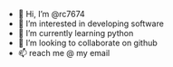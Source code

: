 - 👋 Hi, I’m @rc7674
- 👀 I’m interested in developing software
- 🌱 I’m currently learning python
- 💞️ I’m looking to collaborate on github
- 📫 reach me @ my email

<!---
rc7674/rc7674 is a ✨ special ✨ repository because its `README.md` (this file) appears on your GitHub profile.
You can click the Preview link to take a look at your changes.
--->
